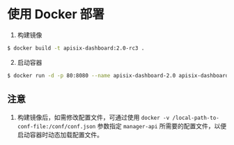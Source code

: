 <!--
#
# Licensed to the Apache Software Foundation (ASF) under one or more
# contributor license agreements.  See the NOTICE file distributed with
# this work for additional information regarding copyright ownership.
# The ASF licenses this file to You under the Apache License, Version 2.0
# (the "License"); you may not use this file except in compliance with
# the License.  You may obtain a copy of the License at
#
#     http://www.apache.org/licenses/LICENSE-2.0
#
# Unless required by applicable law or agreed to in writing, software
# distributed under the License is distributed on an "AS IS" BASIS,
# WITHOUT WARRANTIES OR CONDITIONS OF ANY KIND, either express or implied.
# See the License for the specific language governing permissions and
# limitations under the License.
#
-->

# 使用 Docker 部署

1. 构建镜像

```sh
$ docker build -t apisix-dashboard:2.0-rc3 .
```

2. 启动容器

```sh
$ docker run -d -p 80:8080 --name apisix-dashboard-2.0 apisix-dashboard:2.0-rc3
```

## 注意

1. 构建镜像后，如需修改配置文件，可通过使用 `docker -v /local-path-to-conf-file:/conf/conf.json` 参数指定 `manager-api` 所需要的配置文件，以便启动容器时动态加载配置文件。
